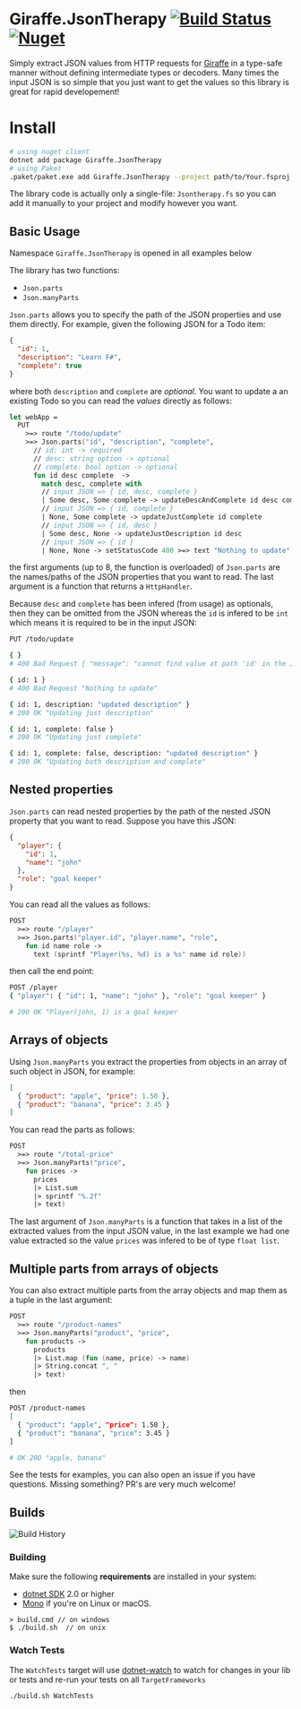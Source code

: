 # Giraffe.JsonTherapy [![Build Status](https://travis-ci.org/Zaid-Ajaj/Giraffe.JsonTherapy.svg?branch=master)](https://travis-ci.org/Zaid-Ajaj/Giraffe.JsonTherapy) [![Nuget](https://img.shields.io/nuget/v/Giraffe.JsonTherapy.svg?colorB=green)](https://www.nuget.org/packages/Giraffe.JsonTherapy)

Simply extract JSON values from HTTP requests for [Giraffe](https://github.com/giraffe-fsharp/Giraffe) in a type-safe manner without defining intermediate types or decoders. Many times the input JSON is so simple that you just want to get the values so this library is great for rapid developement!

# Install
```bash
# using nuget client
dotnet add package Giraffe.JsonTherapy
# using Paket
.paket/paket.exe add Giraffe.JsonTherapy --project path/to/Your.fsproj
```

The library code is actually only a single-file: `Jsontherapy.fs` so you can add it manually to your project and modify however you want. 

## Basic Usage

Namespace `Giraffe.JsonTherapy` is opened in all examples below

The library has two functions:
 - `Json.parts` 
 - `Json.manyParts`

`Json.parts` allows you to specify the path of the JSON properties and use them directly. For example, given the following JSON for a Todo item:
```json
{ 
  "id": 1, 
  "description": "Learn F#",
  "complete": true
}
```
where both `description` and `complete` are *optional*. You want to update a an existing Todo so you can read the *values* directly as follows:
```fs
let webApp =
  PUT 
    >=> route "/todo/update" 
    >=> Json.parts("id", "description", "complete", 
      // id: int -> required 
      // desc: string option -> optional
      // complete: bool option -> optional
      fun id desc complete  ->
        match desc, complete with 
        // input JSON => { id, desc, complete }
        | Some desc, Some complete -> updateDescAndComplete id desc complete
        // input JSON => { id, complete }
        | None, Some complete -> updateJustComplete id complete
        // input JSON => { id, desc }
        | Some desc, None -> updateJustDescription id desc 
        // input JSON => { id }
        | None, None -> setStatusCode 400 >=> text "Nothing to update"
```
the first arguments (up to 8, the function is overloaded) of `Json.parts` are the names/paths of the JSON properties that you want to read. The last argument is a function that returns a `HttpHandler`. 

Because `desc` and `complete` has been infered (from usage) as optionals, then they can be omitted from the JSON whereas the `id` is infered to be `int` which means it is required to be in the input JSON:

```bash
PUT /todo/update

{ }
# 400 Bad Request { "message": "cannot find value at path 'id' in the JSON" }

{ id: 1 }
# 400 Bad Request "Nothing to update" 

{ id: 1, description: "updated description" }
# 200 OK "Updating just description"  

{ id: 1, complete: false }
# 200 OK "Updating just complete" 

{ id: 1, complete: false, description: "updated description" }
# 200 OK "Updating both description and complete" 
```

## Nested properties

`Json.parts` can read nested properties by the path of the nested JSON property that you want to read. Suppose you have this JSON:
```json
{ 
  "player": { 
    "id": 1, 
    "name": "john" 
  }, 
  "role": "goal keeper"  
}
``` 
You can read all the values as follows:
```fs
POST 
  >=> route "/player"
  >=> Json.parts("player.id", "player.name", "role", 
    fun id name role -> 
      text (sprintf "Player(%s, %d) is a %s" name id role))
```
then call the end point:
```bash
POST /player 
{ "player": { "id": 1, "name": "john" }, "role": "goal keeper" }

# 200 OK "Player(john, 1) is a goal keeper
```

## Arrays of objects
Using `Json.manyParts` you extract the properties from objects in an array of such object in JSON, for example:
```json
[
  { "product": "apple", "price": 1.50 },
  { "product": "banana", "price": 3.45 }
]
```
You can read the parts as follows:
```fs
POST 
  >=> route "/total-price"
  >=> Json.manyParts("price", 
    fun prices -> 
      prices
      |> List.sum
      |> sprintf "%.2f"
      |> text)
```
The last argument of `Json.manyParts` is a function that takes in a list of the extracted values from the input JSON value, in the last example we had one value extracted so the value `prices` was infered to be of type `float list`. 

## Multiple parts from arrays of objects
You can also extract multiple parts from the array objects and map them as a tuple in the last argument:
```fs
POST 
  >=> route "/product-names"
  >=> Json.manyParts("product", "price", 
    fun products -> 
      products
      |> List.map (fun (name, price) -> name)
      |> String.concat ", "
      |> text)
```
then
```bash
POST /product-names
[
  { "product": "apple", "price": 1.50 },
  { "product": "banana", "price": 3.45 }
]

# OK 20O "apple, banana"
```

See the tests for examples, you can also open an issue if you have questions. Missing something? PR's are very much welcome!

## Builds

![Build History](https://buildstats.info/travisci/chart/Zaid-Ajaj/Giraffe.JsonTherapy)


### Building


Make sure the following **requirements** are installed in your system:

* [dotnet SDK](https://www.microsoft.com/net/download/core) 2.0 or higher
* [Mono](http://www.mono-project.com/) if you're on Linux or macOS.

```
> build.cmd // on windows
$ ./build.sh  // on unix
```

### Watch Tests

The `WatchTests` target will use [dotnet-watch](https://github.com/aspnet/Docs/blob/master/aspnetcore/tutorials/dotnet-watch.md) to watch for changes in your lib or tests and re-run your tests on all `TargetFrameworks`

```
./build.sh WatchTests
```
